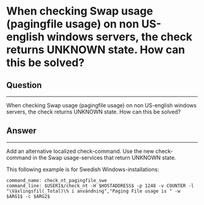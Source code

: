 # When checking Swap usage (pagingfile usage) on non US-english windows servers, the check returns UNKNOWN state. How can this be solved?

## Question

* * * * *

When checking Swap usage (pagingfile usage) on non US-english windows servers, the check returns UNKNOWN state. How can this be solved?

## Answer

* * * * *

Add an alternative localized check-command. Use the new check-command in the Swap usage-services that return UNKNOWN state.

This following example is for Swedish Windows-installations:

    command_name: check_nt_pagingfile_swe
    command_line: $USER1$/check_nt -H $HOSTADDRESS$ -p 1248 -v COUNTER -l "\Växlingsfil(_Total)\% i användning","Paging File usage is " -w $ARG1$ -c $ARG2$
